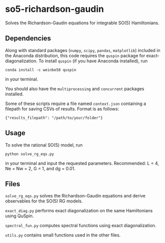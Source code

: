 # so5-richardson-gaudin
Solves the Richardson-Gaudin equations for integrable
SO(5) Hamiltonians.

## Dependencies
Along with standard packages (``numpy``, ``scipy``, ``pandas``,
``matplotlib``) included in the Anaconda distribution,
this code requires the ``quspin`` package for
exact-diagonalization.
To install ``quspin`` (if you have Anaconda installed),
run

    conda install -c weinbe58 quspin

in your terminal.

You should also have the ``multiprocessing`` and ``concurrent``
packages installed.

Some of these scripts require a file named ``context.json``
containing a filepath for saving CSVs of results. Format is as follows:

    {"results_filepath": "/path/to/your/folder"}

## Usage

To solve the rational SO(5) model, run

    python solve_rg_eqs.py

in your terminal and input the requested parameters.
Recommended: L = 4, Ne = Nw = 2, G = 1, and dg = 0.01.

## Files
``solve_rg_eqs.py`` solves the Richardson-Gaudin
 equations and derive observables for the SO(5) RG models.

``exact_diag.py`` performs exact diagonalization
on the same Hamiltonians using QuSpin.

``spectral_fun.py`` computes spectral functions
using exact diagonalization.

``utils.py`` contains small functions used in the other files.
